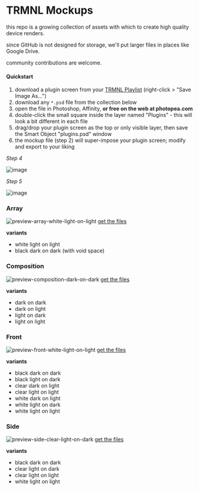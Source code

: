 # TRMNL Mockups
this repo is a growing collection of assets with which to create high quality device renders.

since GitHub is not designed for storage, we'll put larger files in places like Google Drive.

community contributions are welcome.

#### Quickstart

1. download a plugin screen from your [TRMNL Playlist](https://usetrmnl.com/playlists) (right-click > "Save Image As...")
2. download any `*.psd` file from the collection below
3. open the file in Photoshop, Affinity, **or free on the web at photopea.com**
4. double-click the small square inside the layer named "Plugins" - this will look a bit different in each file
5. drag/drop your plugin screen as the top or only visible layer, then save the Smart Object "plugins.psd" window
6. the mockup file (step 2) will super-impose your plugin screen; modify and export to your liking

_Step 4_

![image](https://github.com/user-attachments/assets/fbe1fb83-86c7-4d55-a549-bce86815cde9)

_Step 5_

![image](https://github.com/user-attachments/assets/faef34a5-a439-4689-8612-e37928d5ccc4)

### Array

![preview-array-white-light-on-light](https://github.com/user-attachments/assets/da5246d5-7999-4fa7-bd27-9c950f6ba7e5)
[get the files](https://drive.google.com/drive/folders/1wKTbOGJZcJuoYyIUZAe-ZJ4AbyhxjXMs?usp=sharing)

**variants**
* white light on light
* black dark on dark (with void space)

### Composition

![preview-composition-dark-on-dark](https://github.com/user-attachments/assets/23bcbab1-8b6c-412d-8bee-effaf8b54359)
[get the files](https://drive.google.com/drive/folders/1MCtlf7bsWZglJAJ1aLyVimm4JP_Va2zX?usp=drive_link)

**variants**
* dark on dark
* dark on light
* light on dark
* light on light

### Front

![preview-front-white-light-on-light](https://github.com/user-attachments/assets/662bbe71-2d75-4ebf-b774-dccbfc330ced)
[get the files](https://drive.google.com/drive/folders/1L9hALmmqIRCCMx0uQZLr_5g9tBI746eC?usp=sharing)

**variants**
* black dark on dark
* black light on dark
* clear dark on light
* clear light on light
* white dark on light
* white light on dark
* white light on light

### Side

![preview-side-clear-light-on-dark](https://github.com/user-attachments/assets/e672f754-5bc0-4462-a7e3-648b09401773)
[get the files](https://drive.google.com/drive/folders/14G90XRcMjrq6EvgEtRgVFlP7_tl3i3ik?usp=drive_link)

**variants**
* black dark on dark
* clear light on dark
* clear light on light
* white light on light
